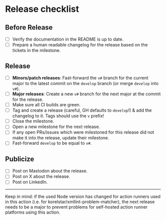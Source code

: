 # Release checklist

## Before Release

- [ ] Verify the documentation in the README is up to date.
- [ ] Prepare a human readable changelog for the release based on the tickets in the milestone.

## Release

- [ ] **Minors/patch releases**: Fast-forward the `v#` branch for the current major to the latest commit on the `develop` branch (or merge `develop` into `v#`).
- [ ] **Major releases**: Create a new `v#` branch for the next major at the commit for the release.
- [ ] Make sure all CI builds are green.
- [ ] Tag and create a release (careful, GH defaults to `develop`!) & add the changelog to it.
    Tags should use the `v` prefix!
- [ ] Close the milestone.
- [ ] Open a new milestone for the next release.
- [ ] If any open PRs/issues which were milestoned for this release did not make it into the release, update their milestone.
- [ ] Fast-forward `develop` to be equal to `v#`.

## Publicize

- [ ] Post on Mastodon about the release.
- [ ] Post on X about the release.
- [ ] Post on LinkedIn.

---

Keep in mind: if the used Node version has changed for action runners used in this action (i.e. for korelstar/xmllint-problem-matcher),
the next release needs to be a major to prevent problems for self-hosted action runner platforms using this action.
